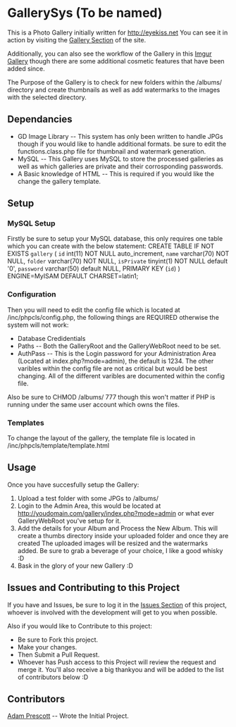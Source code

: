 GallerySys (To be named)
========================
This is a Photo Gallery initially written for http://eyekiss.net
You can see it in action by visiting the [Gallery Section](http://eyekiss.net/gallery/) of the site.

Additionally, you can also see the workflow of the Gallery in this [Imgur Gallery](http://imgur.com/a/twAHD) though there
are some additional cosmetic features that have been added since.

The Purpose of the Gallery is to check for new folders within the /albums/ directory and
create thumbnails as well as add watermarks to the images with the selected directory.


Dependancies
------------
* GD Image Library -- This system has only been written to handle JPGs though if you would like to handle additional formats.
  be sure to edit the functions.class.php file for thumbnail and watermark generation.
* MySQL -- This Gallery uses MySQL to store the processed galleries as well as which galleries are private and their corrosponding passwords.
* A Basic knowledge of HTML -- This is required if you would like the change the gallery template.

Setup
-----
### MySQL Setup
Firstly be sure to setup your MySQL database, this only requires one table which you can create with the below statement:
    CREATE TABLE IF NOT EXISTS `gallery` (
    `id` int(11) NOT NULL auto_increment,
    `name` varchar(70) NOT NULL,
    `folder` varchar(70) NOT NULL,
    `isPrivate` tinyint(1) NOT NULL default '0',
    `password` varchar(50) default NULL,
    PRIMARY KEY  (`id`)
    ) ENGINE=MyISAM  DEFAULT CHARSET=latin1;

### Configuration
Then you will need to edit the config file which is located at /inc/phpcls/config.php, the following things are REQUIRED otherwise the system will not work:
* Database Credidentials
* Paths -- Both the GalleryRoot and the GalleryWebRoot need to be set.
* AuthPass -- This is the Login password for your Administration Area (Located at index.php?mode=admin), the default is 1234.
The other varibles within the config file are not as critical but would be best changing. All of the different varibles are documented within the config file.

Also be sure to CHMOD /albums/ 777 though this won't matter if PHP is running under the same user account which owns the files.

### Templates
To change the layout of the gallery, the template file is located in /inc/phpcls/template/template.html

Usage
-----
Once you have succesfully setup the Gallery:
1. Upload a test folder with some JPGs to /albums/
2. Login to the Admin Area, this would be located at http://youdomain.com/gallery/index.php?mode=admin or what ever GalleryWebRoot you've setup for it.
3. Add the details for your Album and Process the New Album. This will create a thumbs directory inside your uploaded folder and once they are created
   The uploaded images will be resized and the watermarks added. Be sure to grab a beverage of your choice, I like a good whisky :D
4. Bask in the glory of your new Gallery :D

Issues and Contributing to this Project
----------------------------------------
If you have and Issues, be sure to log it in the [Issues Section](https://github.com/Datascribe/GallerySys/issues) of this project, whoever is involved with
the development will get to you when possible.

Also if you would like to Contribute to this project:
* Be sure to Fork this project.
* Make your changes.
* Then Submit a Pull Request.
* Whoever has Push access to this Project will review the request and merge it.
You'll also receive a big thankyou and will be added to the list of contributors below :D

Contributors
------------
[Adam Prescott](https://github.com/adamprescott) -- Wrote the Initial Project.